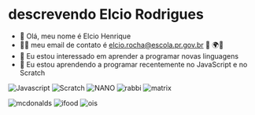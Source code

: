 # descrevendo Elcio Rodrigues
- 👋 Olá, meu nome é Elcio Henrique
- :white_haired_man:	meu email de contato é elcio.rocha@escola.pr.gov.br :crocodile:
:earth_africa::barber:
- 👀 Eu estou interessado em aprender a programar novas linguagens
- :space_invader:	 Eu estou aprendendo a programar recentemente no JavaScript e no Scratch

![Javascript](https://img.shields.io/badge/JavaScript-323330?style=for-the-badge&logo=javascript&logoColor=F7DF1E)
![Scratch](https://img.shields.io/badge/Scratch-4D97FF?style=for-the-badge&logo=Scratch&logoColor=white)
![NANO](https://img.shields.io/badge/nano-4A90E2?style=for-the-badge&logo=nano&logoColor=white)
![rabbi](https://img.shields.io/badge/rabbitmq-%23FF6600.svg?&style=for-the-badge&logo=rabbitmq&logoColor=white)
![matrix](https://img.shields.io/badge/matrix-000000?style=for-the-badge&logo=Matrix&logoColor=white)

![mcdonalds](https://img.shields.io/badge/McDonald's-FBC817?style=for-the-badge&logo=McDonald's&logoColor=white)
![ifood](https://img.shields.io/badge/iFood-EA1D2C?style=for-the-badge&logo=ifood&logoColor=white)
![ois](https://img.shields.io/badge/iOS-000000?style=for-the-badge&logo=ios&logoColor=white)
<!---
Elcião/Elcio é um estudante de informática do primeiro ano do ensimo médio do colégio marechal rondon
